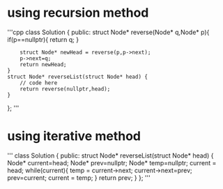 # using recursion method
'''cpp
class Solution {
  public:
    struct Node* reverse(Node* q,Node* p){
        if(p==nullptr){
            return q;
        }
        
        struct Node* newHead = reverse(p,p->next);
        p->next=q;
        return newHead;
    }
    struct Node* reverseList(struct Node* head) {
        // code here
        return reverse(nullptr,head);
    }
};
'''

# using iterative method

'''
class Solution {
  public:
    struct Node* reverseList(struct Node* head) {
        Node* current=head;
        Node* prev=nullptr;
        Node* temp=nullptr;
        current = head;
        while(current){
            temp = current->next;
            current->next=prev;
            prev=current;
            current = temp;
        }
        return prev;
    }
};
'''